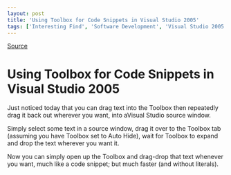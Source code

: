 ```yaml
---
layout: post
title: 'Using Toolbox for Code Snippets in Visual Studio 2005'
tags: ['Interesting Find', 'Software Development', 'Visual Studio 2005', 'msmvps', 'October 2006']
---
```

[Source](http://blogs.msmvps.com/peterritchie/2006/10/13/using-toolbox-for-code-snippets-in-visual-studio-2005/ "Permalink to Using Toolbox for Code Snippets in Visual Studio 2005")

# Using Toolbox for Code Snippets in Visual Studio 2005

Just noticed today that you can drag text into the Toolbox then repeatedly drag it back out wherever you want, into aVisual Studio source window.

Simply select some text in a source window, drag it over to the Toolbox tab (assuming you have Toolbox set to Auto Hide), wait for Toolbox to expand and drop the text wherever you want it.

Now you can simply open up the Toolbox and drag-drop that text whenever you want, much like a code snippet; but much faster (and without literals).


